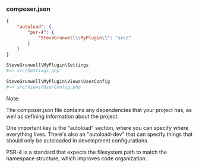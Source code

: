 ### composer.json

```json
{
    "autoload": {
        "psr-4": {
            "SteveGrunwell\\MyPlugin\\": "src/"
        }
    }
}
```

```php
SteveGrunwell\MyPlugin\Settings
#=> src/Settings.php

SteveGrunwell\MyPlugin\Views\UserConfig
#=> src/Views/UserConfig.php
```
<!-- .element: class="fragment" -->

Note:

The composer.json file contains any dependencies that your project has, as well as defining information about the project.

One important key is the "autoload" section, where you can specify where everything lives. There's also an "autoload-dev" that can specify things that should only be autoloaded in development configurations.

PSR-4 is a standard that expects the filesystem path to match the namespace structure, which improves code organization.
